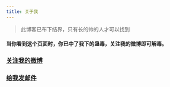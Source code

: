 ```yaml
---
title: 关于我
---
```


> 此博客已布下结界，只有长的帅的人才可以找到   

####  当你看到这个页面时，你已中了我下的蛊毒，关注我的微博即可解毒。   

### [关注我的微博](http://weibo.com/goslei1226)
### [给我发邮件](mailto:goslei1315@gmail.com)

